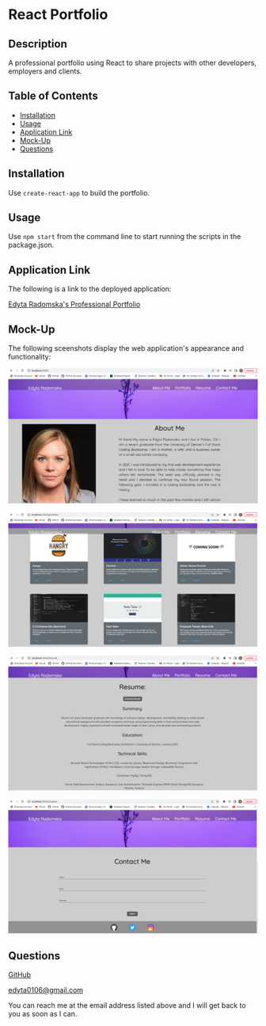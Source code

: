 # React Portfolio

## Description

A professional portfolio using React to share projects with other developers, employers and clients.

## Table of Contents

- [Installation](#installation)
- [Usage](#usage)
- [Application Link](#application-link)
- [Mock-Up](#mock-up)
- [Questions](#questions)

## Installation

Use `create-react-app` to build the portfolio.

## Usage

Use `npm start` from the command line to start running the scripts in the package.json.

## Application Link

The following is a link to the deployed application:

[Edyta Radomska's Professional Portfolio](https://edyta-radomska.herokuapp.com/)

## Mock-Up

The following sceenshots display the web application's appearance and functionality:

![About Me](./assets/AboutMe.png)

![Portfolio](./assets/Portfolio.png)

![Resume](./assets/Resume.png)

![Contact Me](./assets/Contact.png)

## Questions

[GitHub](https://github.com/edyta0106)

edyta0106@gmail.com

You can reach me at the email address listed above and I will get back to you as soon as I can.
